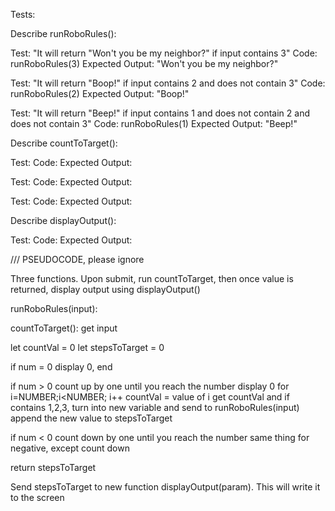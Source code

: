 Tests:

Describe runRoboRules():

Test: "It will return "Won't you be my neighbor?" if input contains 3"
Code: runRoboRules(3)
Expected Output: "Won't you be my neighbor?"

Test: "It will return "Boop!" if input contains 2 and does not contain 3"
Code: runRoboRules(2)
Expected Output: "Boop!"

Test: "It will return "Beep!" if input contains 1 and does not contain 2 and does not contain 3"
Code: runRoboRules(1)
Expected Output: "Beep!"



Describe countToTarget():

Test:
Code:
Expected Output:

Test:
Code:
Expected Output:

Test:
Code:
Expected Output:


Describe displayOutput():

Test:
Code:
Expected Output:









/// PSEUDOCODE, please ignore

Three functions. Upon submit, run countToTarget, then once value is returned, display output using displayOutput()

runRoboRules(input):

countToTarget():
  get input

  let countVal = 0
  let stepsToTarget = 0

  if num = 0
    display 0, end

  if num > 0 count up by one until you reach the number
  display 0
  for 
    i=NUMBER;i<NUMBER; i++
      countVal = value of i
      get countVal and if contains 1,2,3, turn into new variable and send to runRoboRules(input)
      append the new value to stepsToTarget

  if num < 0 count down by one until you reach the number
    same thing for negative, except count down

  return stepsToTarget

Send stepsToTarget to new function displayOutput(param). This will write it to the screen